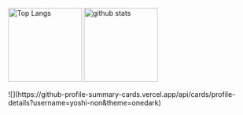 <p align="left"> 
  <img alt="Top Langs" height="150px" src="https://github-readme-stats.vercel.app/api/top-langs/?username=yoshi-non&layout=compact&show_icons=true&theme=onedark" />
  <img alt="github stats" height="150px" src="https://github-readme-stats.vercel.app/api?username=yoshi-non&theme=onedark&show_icons=ture" />
</p>
![](https://github-profile-summary-cards.vercel.app/api/cards/profile-details?username=yoshi-non&theme=onedark)
